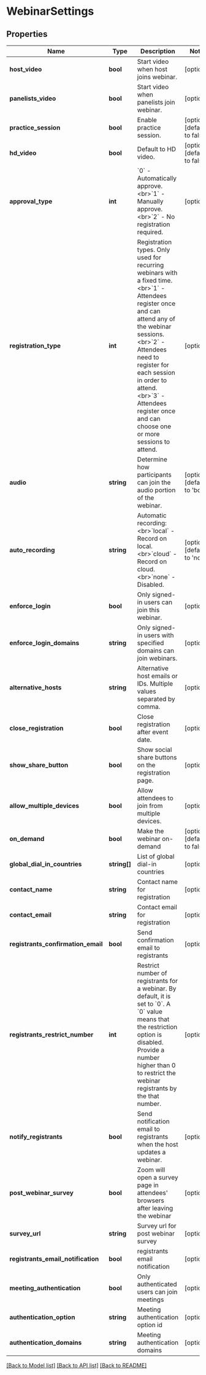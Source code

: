 # WebinarSettings

## Properties
Name | Type | Description | Notes
------------ | ------------- | ------------- | -------------
**host_video** | **bool** | Start video when host joins webinar. | [optional] 
**panelists_video** | **bool** | Start video when panelists join webinar. | [optional] 
**practice_session** | **bool** | Enable practice session. | [optional] [default to false]
**hd_video** | **bool** | Default to HD video. | [optional] [default to false]
**approval_type** | **int** | &#x60;0&#x60; - Automatically approve.&lt;br&gt;&#x60;1&#x60; - Manually approve.&lt;br&gt;&#x60;2&#x60; - No registration required. | [optional] 
**registration_type** | **int** | Registration types. Only used for recurring webinars with a fixed time.&lt;br&gt;&#x60;1&#x60; - Attendees register once and can attend any of the webinar sessions.&lt;br&gt;&#x60;2&#x60; - Attendees need to register for each session in order to attend.&lt;br&gt;&#x60;3&#x60; - Attendees register once and can choose one or more sessions to attend. | [optional] 
**audio** | **string** | Determine how participants can join the audio portion of the webinar. | [optional] [default to 'both']
**auto_recording** | **string** | Automatic recording:&lt;br&gt;&#x60;local&#x60; - Record on local.&lt;br&gt;&#x60;cloud&#x60; -  Record on cloud.&lt;br&gt;&#x60;none&#x60; - Disabled. | [optional] [default to 'none']
**enforce_login** | **bool** | Only signed-in users can join this webinar. | [optional] 
**enforce_login_domains** | **string** | Only signed-in users with specified domains can join webinars. | [optional] 
**alternative_hosts** | **string** | Alternative host emails or IDs. Multiple values separated by comma. | [optional] 
**close_registration** | **bool** | Close registration after event date. | [optional] 
**show_share_button** | **bool** | Show social share buttons on the registration page. | [optional] 
**allow_multiple_devices** | **bool** | Allow attendees to join from multiple devices. | [optional] 
**on_demand** | **bool** | Make the webinar on-demand | [optional] [default to false]
**global_dial_in_countries** | **string[]** | List of global dial-in countries | [optional] 
**contact_name** | **string** | Contact name for registration | [optional] 
**contact_email** | **string** | Contact email for registration | [optional] 
**registrants_confirmation_email** | **bool** | Send confirmation email to registrants | [optional] 
**registrants_restrict_number** | **int** | Restrict number of registrants for a webinar. By default, it is set to &#x60;0&#x60;. A &#x60;0&#x60; value means that the restriction option is disabled. Provide a number higher than 0 to restrict the webinar registrants by the that number. | [optional] 
**notify_registrants** | **bool** | Send notification email to registrants when the host updates a webinar. | [optional] 
**post_webinar_survey** | **bool** | Zoom will open a survey page in attendees&#39; browsers after leaving the webinar | [optional] 
**survey_url** | **string** | Survey url for post webinar survey | [optional] 
**registrants_email_notification** | **bool** | registrants email notification | [optional] 
**meeting_authentication** | **bool** | Only authenticated users can join meetings | [optional] 
**authentication_option** | **string** | Meeting authentication option id | [optional] 
**authentication_domains** | **string** | Meeting authentication domains | [optional] 

[[Back to Model list]](../README.md#documentation-for-models) [[Back to API list]](../README.md#documentation-for-api-endpoints) [[Back to README]](../README.md)


